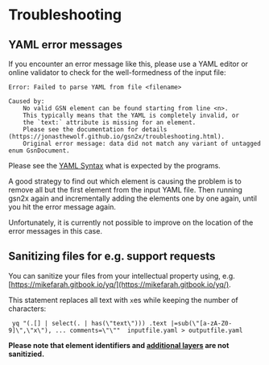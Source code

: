 
# Troubleshooting

## YAML error messages

If you encounter an error message like this, 
please use a YAML editor or online validator to check for the well-formedness 
of the input file:

```console
Error: Failed to parse YAML from file <filename>

Caused by:
    No valid GSN element can be found starting from line <n>.
    This typically means that the YAML is completely invalid, or 
    the `text:` attribute is missing for an element.
    Please see the documentation for details (https://jonasthewolf.github.io/gsn2x/troubleshooting.html).
    Original error message: data did not match any variant of untagged enum GsnDocument.
```

Please see the [YAML Syntax](./yaml_syntax.md) what is expected by the programs.

A good strategy to find out which element is causing the problem is to remove all but the first element from the input YAML file. 
Then running gsn2x again and incrementally adding the elements one by one again, until you hit the error message again.

Unfortunately, it is currently not possible to improve on the location of the error messages in this case.

## Sanitizing files for e.g. support requests

You can sanitize your files from your intellectual property using, e.g. [https://mikefarah.gitbook.io/yq/](https://mikefarah.gitbook.io/yq/).


This statement replaces all text with `x`es while keeping the number of characters:

```console
 yq "(.[] | select(. | has(\"text\"))) .text |=sub(\"[a-zA-Z0-9]\",\"x\"), ... comments=\"\""  inputfile.yaml > outputfile.yaml
```

**Please note that element identifiers and [additional layers](./adv_layers.md) are not sanitizied.**
